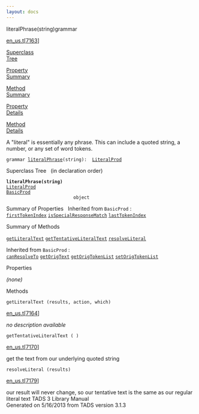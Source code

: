 ```yaml
---
layout: docs
---
```

<span class="title">literalPhrase(string)</span><span class="type">grammar</span>

[en_us.t](../file/en_us.t.html)\[[7163](../source/en_us.t.html#7163)\]

[Superclass  
Tree](#_SuperClassTree_)

[Property  
Summary](#_PropSummary_)

[Method  
Summary](#_MethodSummary_)

[Property  
Details](#_Properties_)

[Method  
Details](#_Methods_)



A "literal" is essentially any phrase. This can include a quoted string,
a number, or any set of word tokens.

`grammar `<span class="gramalt">[`literalPhrase`](../object/literalPhrase.html)`(string)`</span>` :   `[`LiteralProd`](../object/LiteralProd.html)



<span id="_SuperClassTree_"></span>



<span class="hdln">Superclass Tree</span>   (in declaration order)



**`literalPhrase(string)`**  
[`LiteralProd`](../object/LiteralProd.html)  
[`BasicProd`](../object/BasicProd.html)  
`                         object`  
<span id="_PropSummary_"></span>



<span class="hdln">Summary of Properties</span>  
Inherited from `BasicProd` :  
[`firstTokenIndex`](../object/BasicProd.html#firstTokenIndex) [`isSpecialResponseMatch`](../object/BasicProd.html#isSpecialResponseMatch) [`lastTokenIndex`](../object/BasicProd.html#lastTokenIndex)

<span id="_MethodSummary_"></span>



<span class="hdln">Summary of Methods</span>  



[`getLiteralText`](#getLiteralText) [`getTentativeLiteralText`](#getTentativeLiteralText) [`resolveLiteral`](#resolveLiteral)



Inherited from `BasicProd` :  
[`canResolveTo`](../object/BasicProd.html#canResolveTo) [`getOrigText`](../object/BasicProd.html#getOrigText) [`getOrigTokenList`](../object/BasicProd.html#getOrigTokenList) [`setOrigTokenList`](../object/BasicProd.html#setOrigTokenList)

<span id="_Properties_"></span>



<span class="hdln">Properties</span>  



*(none)* <span id="_Methods_"></span>



<span class="hdln">Methods</span>  



<span id="getLiteralText"></span>

`getLiteralText (results, action, which)`

[en_us.t](../file/en_us.t.html)\[[7164](../source/en_us.t.html#7164)\]



*no description available*



<span id="getTentativeLiteralText"></span>

`getTentativeLiteralText ( )`

[en_us.t](../file/en_us.t.html)\[[7170](../source/en_us.t.html#7170)\]



get the text from our underlying quoted string



<span id="resolveLiteral"></span>

`resolveLiteral (results)`

[en_us.t](../file/en_us.t.html)\[[7179](../source/en_us.t.html#7179)\]



our result will never change, so our tentative text is the same as our
regular literal text
TADS 3 Library Manual  
Generated on 5/16/2013 from TADS version 3.1.3


